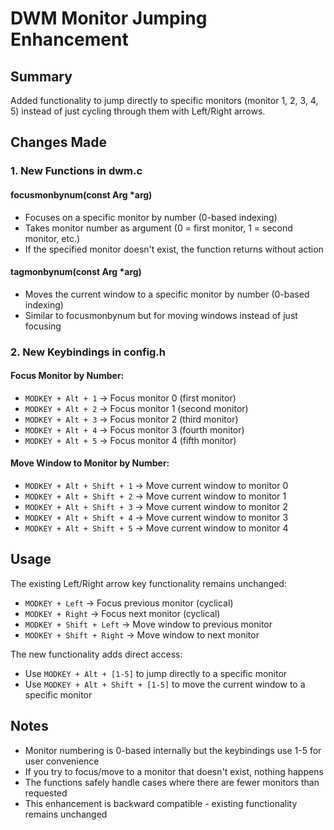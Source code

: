 # DWM Monitor Jumping Enhancement

## Summary
Added functionality to jump directly to specific monitors (monitor 1, 2, 3, 4, 5) instead of just cycling through them with Left/Right arrows.

## Changes Made

### 1. New Functions in dwm.c

#### focusmonbynum(const Arg *arg)
- Focuses on a specific monitor by number (0-based indexing)
- Takes monitor number as argument (0 = first monitor, 1 = second monitor, etc.)
- If the specified monitor doesn't exist, the function returns without action

#### tagmonbynum(const Arg *arg) 
- Moves the current window to a specific monitor by number (0-based indexing)
- Similar to focusmonbynum but for moving windows instead of just focusing

### 2. New Keybindings in config.h

#### Focus Monitor by Number:
- `MODKEY + Alt + 1` → Focus monitor 0 (first monitor)
- `MODKEY + Alt + 2` → Focus monitor 1 (second monitor) 
- `MODKEY + Alt + 3` → Focus monitor 2 (third monitor)
- `MODKEY + Alt + 4` → Focus monitor 3 (fourth monitor)
- `MODKEY + Alt + 5` → Focus monitor 4 (fifth monitor)

#### Move Window to Monitor by Number:
- `MODKEY + Alt + Shift + 1` → Move current window to monitor 0
- `MODKEY + Alt + Shift + 2` → Move current window to monitor 1
- `MODKEY + Alt + Shift + 3` → Move current window to monitor 2
- `MODKEY + Alt + Shift + 4` → Move current window to monitor 3
- `MODKEY + Alt + Shift + 5` → Move current window to monitor 4

## Usage

The existing Left/Right arrow key functionality remains unchanged:
- `MODKEY + Left` → Focus previous monitor (cyclical)
- `MODKEY + Right` → Focus next monitor (cyclical)
- `MODKEY + Shift + Left` → Move window to previous monitor
- `MODKEY + Shift + Right` → Move window to next monitor

The new functionality adds direct access:
- Use `MODKEY + Alt + [1-5]` to jump directly to a specific monitor  
- Use `MODKEY + Alt + Shift + [1-5]` to move the current window to a specific monitor

## Notes
- Monitor numbering is 0-based internally but the keybindings use 1-5 for user convenience
- If you try to focus/move to a monitor that doesn't exist, nothing happens
- The functions safely handle cases where there are fewer monitors than requested
- This enhancement is backward compatible - existing functionality remains unchanged

